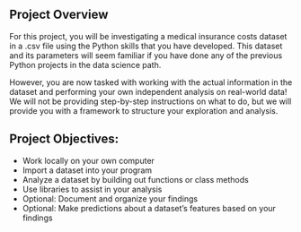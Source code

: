 ## Project Overview

For this project, you will be investigating a medical insurance costs dataset in a .csv file using the Python skills that you have developed.
This dataset and its parameters will seem familiar if you have done any of the previous Python projects in the data science path.

However, you are now tasked with working with the actual information in the dataset and performing your own independent analysis on real-world data!
We will not be providing step-by-step instructions on what to do, but we will provide you with a framework to structure your exploration and analysis.

## Project Objectives:

- Work locally on your own computer
- Import a dataset into your program
- Analyze a dataset by building out functions or class methods
- Use libraries to assist in your analysis
- Optional: Document and organize your findings
- Optional: Make predictions about a dataset’s features based on your findings
